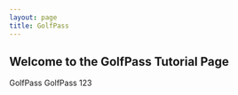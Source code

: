 ```yaml
---
layout: page
title: GolfPass
---
```


## Welcome to the GolfPass Tutorial Page

GolfPass GolfPass 123 


